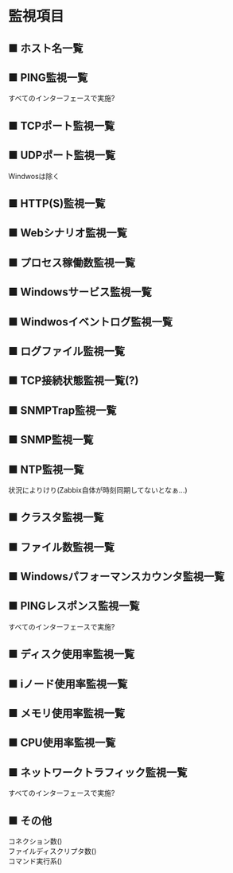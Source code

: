 # 監視項目
## ■ ホスト名一覧
## ■ PING監視一覧
すべてのインターフェースで実施?
## ■ TCPポート監視一覧
## ■ UDPポート監視一覧
Windwosは除く
## ■ HTTP(S)監視一覧
## ■ Webシナリオ監視一覧
## ■ プロセス稼働数監視一覧
## ■ Windowsサービス監視一覧
## ■ Windwosイベントログ監視一覧
## ■ ログファイル監視一覧
## ■ TCP接続状態監視一覧(?)
## ■ SNMPTrap監視一覧
## ■ SNMP監視一覧
## ■ NTP監視一覧
状況によりけり(Zabbix自体が時刻同期してないとなぁ...)
## ■ クラスタ監視一覧
## ■ ファイル数監視一覧
## ■ Windowsパフォーマンスカウンタ監視一覧
## ■ PINGレスポンス監視一覧
すべてのインターフェースで実施?
## ■ ディスク使用率監視一覧
## ■ iノード使用率監視一覧
## ■ メモリ使用率監視一覧
## ■ CPU使用率監視一覧
## ■ ネットワークトラフィック監視一覧
すべてのインターフェースで実施?
## ■ その他
コネクション数()  
ファイルディスクリプタ数()  
コマンド実行系()
